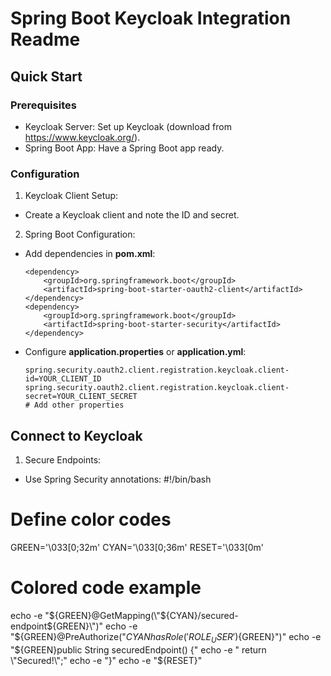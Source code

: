 # Spring Boot Keycloak Integration Readme

## Quick Start
### Prerequisites
- Keycloak Server: Set up Keycloak (download from https://www.keycloak.org/).
- Spring Boot App: Have a Spring Boot app ready.

### Configuration
1. Keycloak Client Setup:
- Create a Keycloak client and note the ID and secret.
2. Spring Boot Configuration:
- Add dependencies in **pom.xml**:
    ```
    <dependency>
        <groupId>org.springframework.boot</groupId>
        <artifactId>spring-boot-starter-oauth2-client</artifactId>
    </dependency>
    <dependency>
        <groupId>org.springframework.boot</groupId>
        <artifactId>spring-boot-starter-security</artifactId>
    </dependency>
    ```
- Configure **application.properties** or **application.yml**:
    ```
    spring.security.oauth2.client.registration.keycloak.client-id=YOUR_CLIENT_ID
    spring.security.oauth2.client.registration.keycloak.client-secret=YOUR_CLIENT_SECRET
    # Add other properties
    ```
## Connect to Keycloak

1. Secure Endpoints:
- Use Spring Security annotations:
    #!/bin/bash

# Define color codes
GREEN='\033[0;32m'
CYAN='\033[0;36m'
RESET='\033[0m'

# Colored code example
echo -e "${GREEN}@GetMapping(\"${CYAN}/secured-endpoint${GREEN}\")"
echo -e "${GREEN}@PreAuthorize(\"${CYAN}hasRole('ROLE_USER')${GREEN}\")"
echo -e "${GREEN}public String securedEndpoint() {"
echo -e "    return \"Secured!\";"
echo -e "}"
echo -e "${RESET}"
